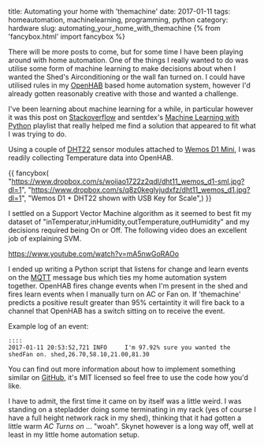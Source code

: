 title: Automating your home with 'themachine'
date: 2017-01-11
tags: homeautomation, machinelearning, programming, python
category: hardware
slug: automating_your_home_with_themachine
{% from 'fancybox.html' import fancybox %}

There will be more posts to come, but for some time I have been playing around with home automation. One of the things I really wanted to do was utilise some form of machine learning to make decisions about when I wanted the Shed's Airconditioning or the wall fan turned on. I could have utilised rules in my [OpenHAB](http://www.openhab.org/) based home automation system, however I'd already gotten reasonably creative with those and wanted a challenge.

I've been learning about machine learning for a while, in particular however it was this post on [Stackoverflow](http://stackoverflow.com/questions/30991592/support-vector-machine-in-python-using-libsvm-example-of-features) and sentdex's [Machine Learning with Python](https://www.youtube.com/playlist?list=PLQVvvaa0QuDfKTOs3Keq_kaG2P55YRn5v) playlist that really helped me find a solution that appeared to fit what I was trying to do.

Using a couple of [DHT22](http://www.freetronics.com.au/products/humidity-and-temperature-sensor-module) sensor modules attached to [Wemos D1 Mini](https://www.wemos.cc/product/d1-mini.html), I was readily collecting Temperature data into OpenHAB.

{{ fancybox(
  "https://www.dropbox.com/s/woijao1722z2qdl/dht11_wemos_d1-sml.jpg?dl=1",
  "https://www.dropbox.com/s/q8z0keglyjudxfz/dht11_wemos_d1.jpg?dl=1",
  "Wemos D1 + DHT22 shown with USB Key for Scale",)
}}

I settled on a Support Vector Machine algorithm as it seemed to best fit my dataset of "inTemperatur,inHumidity,outTemperature,outHumidity" and my decisions required being On or Off. The following video does an excellent job of explaining SVM.

https://www.youtube.com/watch?v=mA5nwGoRAOo

I ended up writing a Python script that listens for change and learn events on the [MQTT](https://en.wikipedia.org/wiki/MQTT) message bus which ties my home automation system together. OpenHAB fires change events when I'm present in the shed and fires learn events when I manually turn on AC or Fan on. If 'themachine' predicts a positive result greater than 95% certaintity it will fire back to a channel that OpenHAB has a switch sitting on to receive the event.

Example log of an event:

    ::::
    2017-01-11 20:53:52,721 INFO     I'm 97.92% sure you wanted the shedFan on. shed,26.70,58.10,21.00,81.30

You can find out more information about how to implement something similar on [GitHub](https://github.com/techman83/habsvm-themachine), it's MIT licensed so feel free to use the code how you'd like.

I have to admit, the first time it came on by itself was a little weird. I was standing on a stepladder doing some terminating in my rack (yes of course I have a full height network rack in my shed), thinking that it had gotten a little warm *AC Turns on* ... "woah". Skynet however is a long way off, well at least in my little home automation setup.
